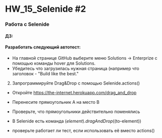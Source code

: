 # HW_15_Selenide #2
### Работа с Selenide
#### ДЗ:
#### Разработать следующий автотест:

- На главной странице GitHub выберите меню Solutions -> Enterprize с помощью команды hover для Solutions. 
- Убедитесь что загрузилась нужная страница (например что заголовок - "Build like the best."

2. Запрограммируйте Drag&Drop с помощью Selenide.actions()

- Откройте https://the-internet.herokuapp.com/drag_and_drop

- Перенесите прямоугольник А на место В

- Проверьте, что прямоугольники действительно поменялись


- В Selenide есть команда $(element).dragAndDrop($(to-element))
- проверьте работает ли тест, если использовать её вместо actions()